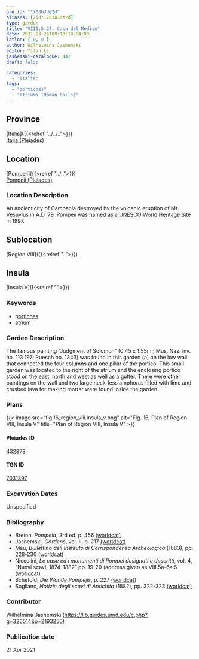 ```yaml
---
gre_id: "1703b3de2d"
aliases: [/id/1703b3de2d]
type: garden
title: "VIII.5.24. Casa del Medico"
date: 2021-03-26T00:10:10-04:00
latlon: [ 0, 0 ]
author: Wilhelmina Jashemski
editor: Yifan Li
jashemski-catalogue: 442
draft: false

categories:
  - "Italia"
tags:
  - "porticoes"
  - "atriums (Roman halls)"
---
```


## Province
[Italia]({{<relref "../../..">}}) \
[Italia (Pleiades)](https://pleiades.stoa.org/places/1052)

## Location
[Pompeii]({{<relref "../..">}}) \
[Pompeii (Pleiades)](https://pleiades.stoa.org/places/433032)

### Location Description
An ancient city of Campania destroyed by the volcanic eruption of Mt. Vesuvius in A.D. 79, Pompeii was named as a UNESCO World Heritage Site in 1997.

## Sublocation
[Region VIII]({{<relref "..">}})

## Insula
[Insula V]({{<relref ".">}})

### Keywords
 - [porticoes](http://vocab.getty.edu/page/aat/300004145)
 - [atrium](http://vocab.getty.edu/page/aat/300004097)

### Garden Description
The famous painting “Judgment of Solomon” (0.45 x 1.55m.; Mus. Naz. inv. no. 113 197; Ruesch no. 1343) was found in this garden (a) on the low wall that connected the four columns and one pillar of the portico. This small garden was located to the right of the atrium and the enclosing portico stood on the east, north and west as well as a gutter. There were other paintings on the wall and two large neck-less amphoras filled with lime and crushed lava for making mortar were found inside the garden.

### Plans
{{< image src="fig.16_region_viii.insula_v.png" alt="Fig. 16, Plan of  Region VIII, Insula V" title="Plan of  Region VIII, Insula V" >}}

#### Pleiades ID
[432873](https://pleiades.stoa.org/places/538911200)

#### TGN ID
[7031897](http://vocab.getty.edu/page/tgn/2053030)

###  Excavation Dates
Unspecified

### Bibliography
* Breton, *Pompeia*, 3rd ed. p. 456 [(worldcat)](http://www.worldcat.org/oclc/894211341)
* Jashemski, *Gardens*, vol. II, p. 217 [(worldcat)](http://www.worldcat.org/oclc/1113367431)
* Mau, *Bullettino dell'Instituto di Corrispondenza Archeologica* (1883), pp. 228-230 [(worldcat)](http://www.worldcat.org/oclc/823239162)
* Niccolini, *Le case ed i monumenti di Pompei designati e descritti*, vol. 4, “Nuovi scavi, 1874-1882” pp. 19-20 (address given as VIII.5a-6a.6 [(worldcat)](http://www.worldcat.org/oclc/906755593)
* Schefold, *Die Wande Pompejis*, p. 227 [(worldcat)](http://www.worldcat.org/oclc/1189906922)
* Sogliano, *Notizie degli scavi di Antichita* (1882), pp. 322-323 [(worldcat)](http://www.worldcat.org/oclc/638883283)

### Contributor
Wilhelmina Jashemski (https://lib.guides.umd.edu/c.php?g=326514&p=2193250)

### Publication date

21 Apr 2021
